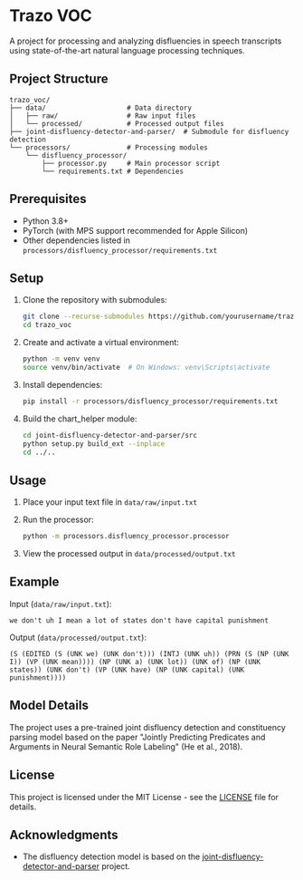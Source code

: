 # Trazo VOC

A project for processing and analyzing disfluencies in speech transcripts using state-of-the-art natural language processing techniques.

## Project Structure

```
trazo_voc/
├── data/                    # Data directory
│   ├── raw/                 # Raw input files
│   └── processed/           # Processed output files
├── joint-disfluency-detector-and-parser/  # Submodule for disfluency detection
└── processors/              # Processing modules
    └── disfluency_processor/
        ├── processor.py     # Main processor script
        └── requirements.txt # Dependencies
```

## Prerequisites

- Python 3.8+
- PyTorch (with MPS support recommended for Apple Silicon)
- Other dependencies listed in `processors/disfluency_processor/requirements.txt`

## Setup

1. Clone the repository with submodules:
   ```bash
   git clone --recurse-submodules https://github.com/yourusername/trazo_voc.git
   cd trazo_voc
   ```

2. Create and activate a virtual environment:
   ```bash
   python -m venv venv
   source venv/bin/activate  # On Windows: venv\Scripts\activate
   ```

3. Install dependencies:
   ```bash
   pip install -r processors/disfluency_processor/requirements.txt
   ```

4. Build the chart_helper module:
   ```bash
   cd joint-disfluency-detector-and-parser/src
   python setup.py build_ext --inplace
   cd ../..
   ```

## Usage

1. Place your input text file in `data/raw/input.txt`

2. Run the processor:
   ```bash
   python -m processors.disfluency_processor.processor
   ```

3. View the processed output in `data/processed/output.txt`

## Example

Input (`data/raw/input.txt`):
```
we don't uh I mean a lot of states don't have capital punishment
```

Output (`data/processed/output.txt`):
```
(S (EDITED (S (UNK we) (UNK don't))) (INTJ (UNK uh)) (PRN (S (NP (UNK I)) (VP (UNK mean)))) (NP (UNK a) (UNK lot)) (UNK of) (NP (UNK states)) (UNK don't) (VP (UNK have) (NP (UNK capital) (UNK punishment))))
```

## Model Details

The project uses a pre-trained joint disfluency detection and constituency parsing model based on the paper "Jointly Predicting Predicates and Arguments in Neural Semantic Role Labeling" (He et al., 2018).

## License

This project is licensed under the MIT License - see the [LICENSE](LICENSE) file for details.

## Acknowledgments

- The disfluency detection model is based on the [joint-disfluency-detector-and-parser](https://github.com/edunov/transformer-disfluency-detector) project.
